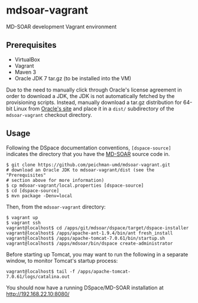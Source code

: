 # mdsoar-vagrant

MD-SOAR development Vagrant environment

## Prerequisites

- VirtualBox
- Vagrant
- Maven 3
- Oracle JDK 7 tar.gz (to be installed into the VM)

Due to the need to manually click through Oracle's license agreement in order to
download a JDK, the JDK is not automatically fetched by the provisioning
scripts. Instead, manually download a tar.gz distribution for 64-bit Linux from
[Oracle's site](http://www.oracle.com/technetwork/java/javase/downloads/jdk7-downloads-1880260.html)
and place it in a `dist/` subdirectory of the `mdsoar-vagrant` checkout
directory.

## Usage

Following the DSpace documentation conventions, `[dspace-source]` indicates the directory that you have the
[MD-SOAR](https://github.com/umd-lib/mdsoar) source code in.

```
$ git clone https://github.com/peichman-umd/mdsoar-vagrant.git
# download an Oracle JDK to mdsoar-vagrant/dist (see the "Prerequisites"
# section above for more information)
$ cp mdsoar-vagrant/local.properties [dspace-source]
$ cd [dspace-source]
$ mvn package -Denv=local
```
Then, from the `mdsoar-vagrant` directory:
```
$ vagrant up
$ vagrant ssh
vagrant@localhost$ cd /apps/git/mdsoar/dspace/target/dspace-installer
vagrant@localhost$ /apps/apache-ant-1.9.4/bin/ant fresh_install
vagrant@localhost$ /apps/apache-tomcat-7.0.61/bin/startup.sh
vagrant@localhost$ /apps/mdsoar/bin/dspace create-administrator
```
Before starting up Tomcat, you may want to run the following in a separate window,
to monitor Tomcat's startup process:
```
vagrant@localhost$ tail -f /apps/apache-tomcat-7.0.61/logs/catalina.out
```

You should now have a running DSpace/MD-SOAR installation at <http://192.168.22.10:8080/>
